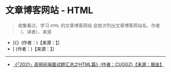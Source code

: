 # 文章博客网站 - HTML

> 收集看过、学习 `HTML` 的文章博客网站
> 会依次列出文章博客网站名、作者（、译者）、来源

- [《》(作者：)【来源：】]
- [ (作者：)【来源：】]

---

- [《「2021」高频前端面试题汇总之HTML篇》(作者：CUGGZ)【来源：掘金】](https://juejin.cn/post/6905294475539513352)
